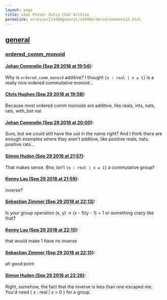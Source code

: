 ```yaml
---
layout: page
title: Lean Prover Zulip Chat Archive 
permalink: archive/113488general/43990orderedcommmonoid.html
---
```


## [general](index.html)
### [ordered_comm_monoid](43990orderedcommmonoid.html)

#### [Johan Commelin (Sep 29 2018 at 19:54)](https://leanprover.zulipchat.com/#narrow/stream/113488-general/topic/ordered_comm_monoid/near/134890643):
Why is `ordered_comm_monoid` additive? I thought `{x : real | x ≥ 1}` is a really nice ordered commutative monoid...

#### [Chris Hughes (Sep 29 2018 at 19:58)](https://leanprover.zulipchat.com/#narrow/stream/113488-general/topic/ordered_comm_monoid/near/134890739):
Because most ordered comm monoids are additive, like reals, ints, nats, rats, with_bot nat

#### [Johan Commelin (Sep 29 2018 at 20:00)](https://leanprover.zulipchat.com/#narrow/stream/113488-general/topic/ordered_comm_monoid/near/134890797):
Sure, but we could still have the `add` in the name right? And I think there are enough examples where they aren't additive, like positive reals, nats, positive rats...

#### [Simon Hudon (Sep 29 2018 at 21:57)](https://leanprover.zulipchat.com/#narrow/stream/113488-general/topic/ordered_comm_monoid/near/134894040):
That makes sense. Btw, isn't `{x : real | x ≥ 1}` a commutative group?

#### [Kenny Lau (Sep 29 2018 at 21:59)](https://leanprover.zulipchat.com/#narrow/stream/113488-general/topic/ordered_comm_monoid/near/134894089):
inverse?

#### [Sebastian Zimmer (Sep 29 2018 at 22:13)](https://leanprover.zulipchat.com/#narrow/stream/113488-general/topic/ordered_comm_monoid/near/134894526):
Is your group operation (x, y) -> (x - 1)(y - 1) + 1 or something crazy like that?

#### [Kenny Lau (Sep 29 2018 at 22:15)](https://leanprover.zulipchat.com/#narrow/stream/113488-general/topic/ordered_comm_monoid/near/134894577):
that would make 1 have no inverse

#### [Sebastian Zimmer (Sep 29 2018 at 22:15)](https://leanprover.zulipchat.com/#narrow/stream/113488-general/topic/ordered_comm_monoid/near/134894578):
ah good point

#### [Simon Hudon (Sep 29 2018 at 22:26)](https://leanprover.zulipchat.com/#narrow/stream/113488-general/topic/ordered_comm_monoid/near/134894978):
Right, somehow, the fact that the inverse is less than one escaped me. You'd need { x : real | x > 0 } for a group.

